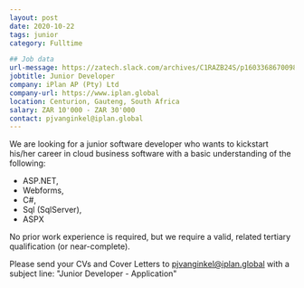 ```yaml
---
layout: post
date: 2020-10-22
tags: junior
category: Fulltime

## Job data
url-message: https://zatech.slack.com/archives/C1RAZB24S/p1603368670098600
jobtitle: Junior Developer
company: iPlan AP (Pty) Ltd
company-url: https://www.iplan.global
location: Centurion, Gauteng, South Africa
salary: ZAR 10'000 - ZAR 30'000
contact: pjvanginkel@iplan.global
---
```


We are looking for a junior software developer who wants to kickstart his/her career in cloud business software with a basic understanding of the following:

- ASP.NET,
- Webforms,
- C#,
- Sql (SqlServer),
- ASPX

No prior work experience is required, but we require a valid, related tertiary qualification (or near-complete).

Please send your CVs and Cover Letters to pjvanginkel@iplan.global with a subject line: "Junior Developer - Application"
